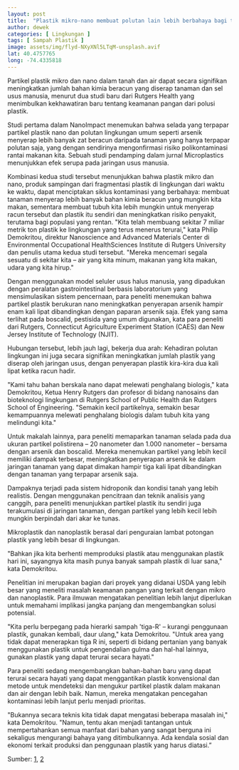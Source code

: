 ```yaml
---
layout: post
title:  "Plastik mikro-nano membuat polutan lain lebih berbahaya bagi tanaman dan sel usus"
author: dewek
categories: [ Lingkungan ]
tags: [ Sampah Plastik ]
image: assets/img/flyd-NXyXNl5LTqM-unsplash.avif
lat: 40.4757765
long: -74.4335818
---
```


Partikel plastik mikro dan nano dalam tanah dan air dapat secara signifikan meningkatkan jumlah bahan kimia beracun yang diserap tanaman dan sel usus manusia, menurut dua studi baru dari Rutgers Health yang menimbulkan kekhawatiran baru tentang keamanan pangan dari polusi plastik.

Studi pertama dalam NanoImpact menemukan bahwa selada yang terpapar partikel plastik nano dan polutan lingkungan umum seperti arsenik menyerap lebih banyak zat beracun daripada tanaman yang hanya terpapar polutan saja, yang dengan sendirinya mengonfirmasi risiko polikontaminasi rantai makanan kita. Sebuah studi pendamping dalam jurnal Microplastics menunjukkan efek serupa pada jaringan usus manusia.

Kombinasi kedua studi tersebut menunjukkan bahwa plastik mikro dan nano, produk sampingan dari fragmentasi plastik di lingkungan dari waktu ke waktu, dapat menciptakan siklus kontaminasi yang berbahaya: membuat tanaman menyerap lebih banyak bahan kimia beracun yang mungkin kita makan, sementara membuat tubuh kita lebih mungkin untuk menyerap racun tersebut dan plastik itu sendiri dan meningkatkan risiko penyakit, terutama bagi populasi yang rentan. "Kita telah membuang sekitar 7 miliar metrik ton plastik ke lingkungan yang terus menerus terurai," kata Philip Demokritou, direktur Nanoscience and Advanced Materials Center di Environmental Occupational HealthSciences Institute di Rutgers University dan penulis utama kedua studi tersebut. "Mereka mencemari segala sesuatu di sekitar kita – air yang kita minum, makanan yang kita makan, udara yang kita hirup."

Dengan menggunakan model seluler usus halus manusia, yang dipadukan dengan peralatan gastrointestinal berbasis laboratorium yang mensimulasikan sistem pencernaan, para peneliti menemukan bahwa partikel plastik berukuran nano meningkatkan penyerapan arsenik hampir enam kali lipat dibandingkan dengan paparan arsenik saja. Efek yang sama terlihat pada boscalid, pestisida yang umum digunakan, kata para peneliti dari Rutgers, Connecticut Agriculture Experiment Station (CAES) dan New Jersey Institute of Technology (NJIT).

Hubungan tersebut, lebih jauh lagi, bekerja dua arah: Kehadiran polutan lingkungan ini juga secara signifikan meningkatkan jumlah plastik yang diserap oleh jaringan usus, dengan penyerapan plastik kira-kira dua kali lipat ketika racun hadir.

"Kami tahu bahan berskala nano dapat melewati penghalang biologis," kata Demokritou, Ketua Henry Rutgers dan profesor di bidang nanosains dan bioteknologi lingkungan di Rutgers School of Public Health dan Rutgers School of Engineering. "Semakin kecil partikelnya, semakin besar kemampuannya melewati penghalang biologis dalam tubuh kita yang melindungi kita."

Untuk makalah lainnya, para peneliti memaparkan tanaman selada pada dua ukuran partikel polistirena – 20 nanometer dan 1.000 nanometer – bersama dengan arsenik dan boscalid. Mereka menemukan partikel yang lebih kecil memiliki dampak terbesar, meningkatkan penyerapan arsenik ke dalam jaringan tanaman yang dapat dimakan hampir tiga kali lipat dibandingkan dengan tanaman yang terpapar arsenik saja.

Dampaknya terjadi pada sistem hidroponik dan kondisi tanah yang lebih realistis. Dengan menggunakan pencitraan dan teknik analisis yang canggih, para peneliti menunjukkan partikel plastik itu sendiri juga terakumulasi di jaringan tanaman, dengan partikel yang lebih kecil lebih mungkin berpindah dari akar ke tunas.

Mikroplastik dan nanoplastik berasal dari penguraian lambat potongan plastik yang lebih besar di lingkungan.

"Bahkan jika kita berhenti memproduksi plastik atau menggunakan plastik hari ini, sayangnya kita masih punya banyak sampah plastik di luar sana," kata Demokritou.

Penelitian ini merupakan bagian dari proyek yang didanai USDA yang lebih besar yang meneliti masalah keamanan pangan yang terkait dengan mikro dan nanoplastik. Para ilmuwan mengatakan penelitian lebih lanjut diperlukan untuk memahami implikasi jangka panjang dan mengembangkan solusi potensial.

"Kita perlu berpegang pada hierarki sampah 'tiga-R' – kurangi penggunaan plastik, gunakan kembali, daur ulang," kata Demokritou. "Untuk area yang tidak dapat menerapkan tiga R ini, seperti di bidang pertanian yang banyak menggunakan plastik untuk pengendalian gulma dan hal-hal lainnya, gunakan plastik yang dapat terurai secara hayati."

Para peneliti sedang mengembangkan bahan-bahan baru yang dapat terurai secara hayati yang dapat menggantikan plastik konvensional dan metode untuk mendeteksi dan mengukur partikel plastik dalam makanan dan air dengan lebih baik. Namun, mereka mengatakan pencegahan kontaminasi lebih lanjut perlu menjadi prioritas.

"Bukannya secara teknis kita tidak dapat mengatasi beberapa masalah ini," kata Demokritou. "Namun, tentu akan menjadi tantangan untuk mempertahankan semua manfaat dari bahan yang sangat berguna ini sekaligus mengurangi bahaya yang ditimbulkannya. Ada kendala sosial dan ekonomi terkait produksi dan penggunaan plastik yang harus diatasi.”

Sumber: [1](https://www.sciencedirect.com/science/article/pii/S2452074825000011?via%3Dihub), [2](https://www.mdpi.com/2673-8929/4/1/4)